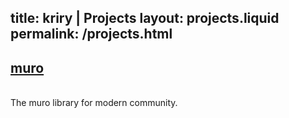 title:  kriry | Projects
layout: projects.liquid
permalink: /projects.html
---
<section >
<div >


# [muro](https://github.com/OUISRC/muro)

<br> The muro library for modern community. 



</div>
</section>